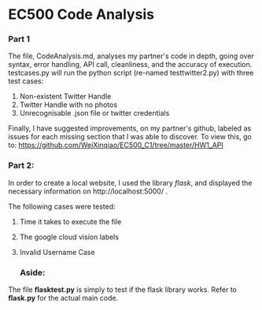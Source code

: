 # EC500 Code Analysis

   ### Part 1
    
The file, CodeAnalysis.md, analyses my partner's code in depth, going over syntax, error handling, API call, cleanliness, and the accuracy of execution.
testcases.py will run the python script (re-named testtwitter2.py) with three test cases: 
  1. Non-existent Twitter Handle
  2. Twitter Handle with no photos
  3. Unrecognisable .json file or twitter credentials
  
Finally, I have suggested improvements, on my partner's github, labeled as issues for each missing section that I was able to discover. To view this, go to: https://github.com/WeiXinqiao/EC500_C1/tree/master/HW1_API


   ### Part 2:
    
In order to create a local website, I used the library *flask*, and displayed the necessary information on http://localhost:5000/ .

The following cases were tested:
1. Time it takes to execute the file
2. The google cloud vision labels
3. Invalid Username Case



   ### Aside:

The file **flasktest.py** is simply to test if the flask library works. Refer to **flask.py** for the actual main code. 
